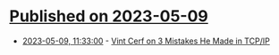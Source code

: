 # [Published on 2023-05-09](index.md)

* [2023-05-09, 11:33:00](https://soylentnews.org/article.pl?sid=23/05/08/1518239&from=rss) - [Vint Cerf on 3 Mistakes He Made in TCP/IP](https://soylentnews.org/article.pl?sid=23/05/08/1518239&from=rss)

